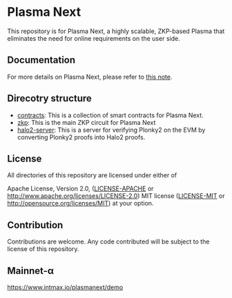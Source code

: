 # Plasma Next

This repository is for Plasma Next, a highly scalable, ZKP-based Plasma that eliminates the need for online requirements on the user side.

## Documentation

For more details on Plasma Next, please refer to [this note](https://hackmd.io/@leonahioki/SJQixupj6).

## Direcotry structure

- [contracts](./contracts/): This is a collection of smart contracts for Plasma Next.
- [zkp](./zkp): This is the main ZKP circuit for Plasma Next
- [halo2-server](./halo2-server/): This is a server for verifying Plonky2 on the EVM by converting Plonky2 proofs into Halo2 proofs.

## License
All directories of this repository are licensed under either of

Apache License, Version 2.0, ([LICENSE-APACHE](./LICENSE-APACHE) or http://www.apache.org/licenses/LICENSE-2.0)
MIT license ([LICENSE-MIT](./LICENSE-MIT) or http://opensource.org/licenses/MIT)
at your option.

## Contribution
Contributions are welcome. Any code contributed will be subject to the license of this repository.

## Mainnet-α
https://www.intmax.io/plasmanext/demo
